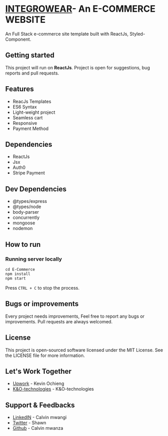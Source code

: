 # [INTEGROWEAR](https://integrowears.herokuapp.com/ 'INTEGROWEAR ')- An E-COMMERCE WEBSITE

An  Full Stack e-commerce site template built with ReactJs, Styled-Component.

## Getting started

This project will run on **ReactJs**. Project is open for suggestions, bug reports and pull requests.
<!-- This project will run on **ReactJs** as frontend **Express** as a backend server using **MongoDB** as database. Project is open for suggestions, bug reports and pull requests. -->

## Features

- ReacJs Templates
- ES6 Syntax
- Light-weight project
- Seamless cart
- Responsive
- Payment Method

## Dependencies

- ReactJs
- Jsx
- Auth0
- Stripe Payment

## Dev Dependencies

- @types/express
- @types/node
- body-parser
- concurrently
- mongoose
- nodemon

## How to run

### Running server locally

```
cd E-Commerce
npm install
npm start
```

Press `CTRL + C` to stop the process.

## Bugs or improvements

Every project needs improvements, Feel free to report any bugs or improvements. Pull requests are always welcomed.

## License

This project is open-sourced software licensed under the MIT License. See the LICENSE file for more information.

## Let's Work Together

- [Upwork](https://www.upwork.com/freelancers/~01c404581bb31bf21d/ 'Upwork') - Kevin Ochieng
- [K&O-technologies](https://ko-technologies.netlify.com/KevinOchiengg 'K&O-technologies') - K&O-technologies

## Support & Feedbacks

- [LinkedIN](https://www.linkedin.com/in/calvin-munene/ 'Linkedin') - Calvin mwangi
- [Twitter](https://www.twitter.com/Shawn_Cal_ 'Twitter') - Shawn
- [Github](https://github.com/MuneneCalvin 'Github') - Calvin mwanza
